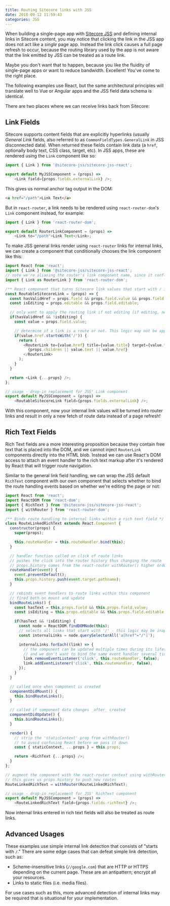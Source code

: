 ```yaml
---
title: Routing Sitecore links with JSS
date: 2018-09-12 11:59:43
categories: JSS
---
```


When building a single-page app with [Sitecore JSS](https://jss.sitecore.net) and defining internal links in Sitecore content, you may notice that clicking the link in the JSS app does not act like a _single_ page app. Instead the link click causes a full page refresh to occur, because the routing library used by the app is not aware that the link emitted by JSS can be treated as a route link.

Maybe you don't want that to happen, because you like the fluidity of single-page apps or want to reduce bandwidth. Excellent! You've come to the right place.

The following examples use React, but the same architectural principles will translate well to Vue or Angular apps and the JSS field data schema is identical.

There are two places where we can receive links back from Sitecore:

## Link Fields

Sitecore supports content fields that are explicitly hyperlinks (usually _General Link_ fields, also referred to as `CommonFieldTypes.GeneralLink` in JSS disconnected data). When returned these fields contain link data (a `href`, optionally body text, CSS class, target, etc). In JSS apps, these are rendered using the `Link` component like so:

```js
import { Link } from '@sitecore-jss/sitecore-jss-react';

export default MyJSSComponent = (props) =>
    <Link field={props.fields.externalLink} />;
```

This gives us normal anchor tag output in the DOM:

```html
<a href="/path">Link Text</a>
```

But in `react-router`, a link needs to be rendered using `react-router-dom`'s `Link` component instead, for example:

```js
import { Link } from 'react-router-dom';

export default RouterLinkComponent = (props) =>
    <Link to="/path">Link Text</Link>;
```

To make JSS general links render using `react-router` links for internal links, we can create a component that conditionally chooses the link component like this:

```js
import React from 'react';
import { Link } from '@sitecore-jss/sitecore-jss-react';
// note we're aliasing the router's link component name, since it conflicts with JSS' link component
import { Link as RouterLink } from 'react-router-dom';

/** React component that turns Sitecore link values that start with / into react-router route links */
const RoutableSitecoreLink = (props) => {
  const hasValidHref = props.field && props.field.value && props.field.value.href;
  const isEditing = props.editable && props.field.editable;

  // only want to apply the routing link if not editing (if editing, need to render editable link value)
  if(hasValidHref && !isEditing) {
    const value = props.field.value;

    // determine if a link is a route or not. This logic may not be appropriate for all usages.
    if(value.href.startsWith('/')) {
      return (
        <RouterLink to={value.href} title={value.title} target={value.target} className={value.class}>
          {props.children || value.text || value.href}
        </RouterLink>
      );
    }
  }

  return <Link {...props} />;
};

// usage - drop-in replacement for JSS' Link component
export default MyJSSComponent = (props) =>
    <RoutableSitecoreLink field={props.fields.externalLink} />;
```

With this component, now your internal link values will be turned into router links and result in only a new fetch of route data instead of a page refresh!

## Rich Text Fields

Rich Text fields are a more interesting proposition because they contain free text that is placed into the DOM, and we cannot inject `RouterLink` components directly into the HTML blob. Instead we can use React's DOM access to attach an event handler to the rich text markup after it's rendered by React that will trigger route navigation.

Similar to the general link field handling, we can wrap the JSS default `RichText` component with our own component that selects whether to bind the route handling events based on whether we're editing the page or not:

```js
import React from 'react';
import ReactDOM from 'react-dom';
import { RichText } from '@sitecore-jss/sitecore-jss-react';
import { withRouter } from 'react-router-dom';

/** Binds route handling to internal links within a rich text field */
class RouteLinkedRichText extends React.Component {
  constructor(props) {
    super(props);

    this.routeHandler = this.routeHandler.bind(this);
  }

  // handler function called on click of route links
  // pushes the click into the router history thus changing the route
  // props.history comes from the react-router withRouter() higher order component.
  routeHandler(event) {
    event.preventDefault();
    this.props.history.push(event.target.pathname);
  }

  // rebinds event handlers to route links within this component
  // fired both on mount and update
  bindRouteLinks() {
    const hasText = this.props.field && this.props.field.value;
    const isEditing = this.props.editable && this.props.field.editable;

    if(hasText && !isEditing) {
      const node = ReactDOM.findDOMNode(this);
      // selects all links that start with '/' - this logic may be inappropriate for some advanced uses
      const internalLinks = node.querySelectorAll('a[href^="/"]');

      internalLinks.forEach((link) => {
        // the component can be updated multiple times during its lifespan,
        // and we don't want to bind the same event handler several times so unbind first
        link.removeEventListener('click', this.routeHandler, false);
        link.addEventListener('click', this.routeHandler, false);
      });
    }
  }

  // called once when component is created
  componentDidMount() {
    this.bindRouteLinks();
  }

  // called if component data changes _after_ created
  componentDidUpdate() {
    this.bindRouteLinks();
  }

  render() {
    // strip the 'staticContext' prop from withRouter() 
    // to avoid confusing React before we pass it down
    const { staticContext, ...props } = this.props;

    return <RichText {...props} />;
  }
};

// augment the component with the react-router context using withRouter()
// this gives us props.history to push new routes
RouteLinkedRichText = withRouter(RouteLinkedRichText);

// usage - drop-in replacement for JSS' RichText component
export default MyJSSComponent = (props) =>
    <RouteLinkedRichText field={props.fields.richText} />;
```

Now internal links entered in rich text fields will also be treated as route links.

## Advanced Usages

These examples use simple internal link detection that consists of "starts with `/`." There are some edge cases that can defeat simple link detection, such as:

* Scheme-insensitive links (`//google.com`) that are HTTP or HTTPS depending on the current page. These are an antipattern; encrypt all your resources.
* Links to static files (i.e. media files).

For use cases such as this, more advanced detection of internal links may be required that is situational for your implementation.
